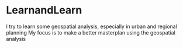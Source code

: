 # LearnandLearn
I try to learn some geospatial analysis, especially in urban and regional planning
My focus is to make a better masterplan using the geospatial analysis 

